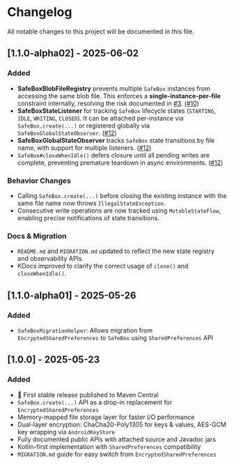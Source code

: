 # Changelog

All notable changes to this project will be documented in this file.

## [1.1.0-alpha02] - 2025-06-02

### Added
- **SafeBoxBlobFileRegistry** prevents multiple `SafeBox` instances from accessing the same blob file. This enforces a **single-instance-per-file** constraint internally, resolving the risk documented in [#3](https://github.com/harrytmthy-dev/safebox/issues/3). ([#10](https://github.com/harrytmthy-dev/safebox/issues/10))
- **SafeBoxStateListener** for tracking `SafeBox` lifecycle states (`STARTING`, `IDLE`, `WRITING`, `CLOSED`). It can be attached per-instance via `SafeBox.create(...)` or registered globally via `SafeBoxGlobalStateObserver`. ([#12](https://github.com/harrytmthy-dev/safebox/issues/12))
- **SafeBoxGlobalStateObserver** tracks `SafeBox` state transitions by file name, with support for multiple listeners. ([#12](https://github.com/harrytmthy-dev/safebox/issues/12))
- `SafeBox#closeWhenIdle()` defers closure until all pending writes are complete, preventing premature teardown in async environments. ([#12](https://github.com/harrytmthy-dev/safebox/issues/12))

### Behavior Changes
- Calling `SafeBox.create(...)` before closing the existing instance with the same file name now throws `IllegalStateException`.
- Consecutive write operations are now tracked using `MutableStateFlow`, enabling precise notifications of state transitions.

### Docs & Migration
- `README.md` and `MIGRATION.md` updated to reflect the new state registry and observability APIs.
- KDocs improved to clarify the correct usage of `close()` and `closeWhenIdle()`.

## [1.1.0-alpha01] - 2025-05-26

### Added
- `SafeBoxMigrationHelper`: Allows migration from `EncryptedSharedPreferences` to `SafeBox` using `SharedPreferences` API

## [1.0.0] - 2025-05-23

### Added
- 🎉 First stable release published to Maven Central
- `SafeBox.create(...)` API as a drop-in replacement for `EncryptedSharedPreferences`
- Memory-mapped file storage layer for faster I/O performance
- Dual-layer encryption: ChaCha20-Poly1305 for keys & values, AES-GCM key wrapping via `AndroidKeyStore`
- Fully documented public APIs with attached source and Javadoc jars
- Kotlin-first implementation with `SharedPreferences` compatibility
- `MIGRATION.md` guide for easy switch from `EncryptedSharedPreferences`